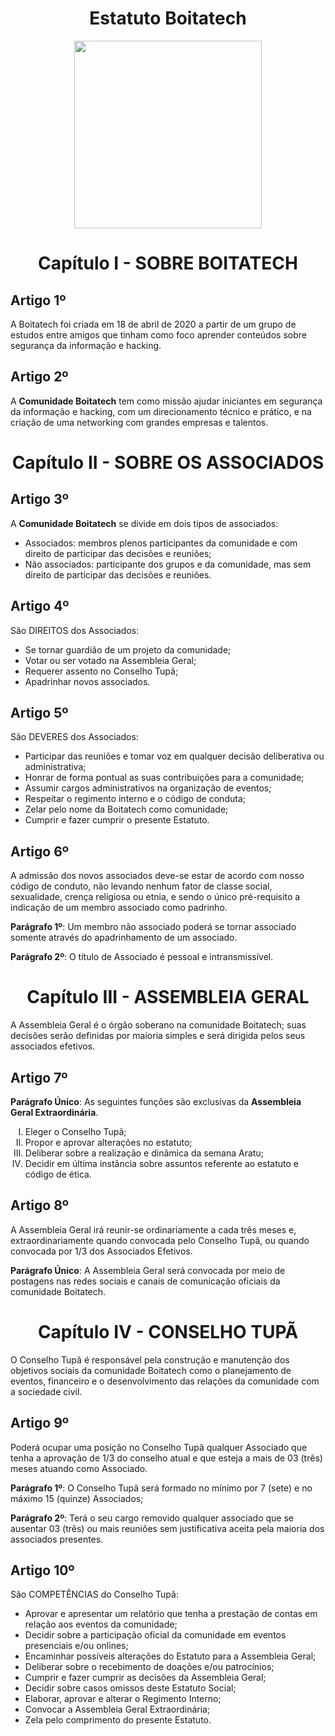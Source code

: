 
<h1 align="center"> Estatuto Boitatech </h1>
<div align='center'>
    <img src='https://i.imgur.com/L9nmyHE.png' width="300" height="300">
</div>

<h1 align="center"> Capítulo I - SOBRE BOITATECH </h1>

## **Artigo 1º**
A Boitatech foi criada em 18 de abril de 2020 a partir de um grupo de estudos entre amigos que tinham como foco aprender conteúdos sobre segurança da informação e hacking.

## **Artigo 2º**
A **Comunidade Boitatech** tem como missão ajudar iniciantes em segurança da informação e hacking, com um direcionamento técnico e prático, e na criação de uma networking com grandes empresas e talentos.

<h1 align="center"> Capítulo II - SOBRE OS ASSOCIADOS </h1>

## **Artigo 3º**
A **Comunidade Boitatech** se divide em dois tipos de associados:

- Associados: membros plenos participantes da comunidade e com direito de participar das decisões e reuniões;
- Não associados: participante dos grupos e da comunidade, mas sem direito de participar das decisões e reuniões.

## **Artigo 4º**
São DIREITOS dos Associados:

- Se tornar guardião de um projeto da comunidade;
- Votar ou ser votado na Assembleia Geral;
- Requerer assento no Conselho Tupã;
- Apadrinhar novos associados.

## **Artigo 5º**
São DEVERES dos Associados:

- Participar das reuniões e tomar voz em qualquer decisão deliberativa ou administrativa;
- Honrar de forma pontual as suas contribuições para a comunidade;
- Assumir cargos administrativos na organização de eventos;
- Respeitar o regimento interno e o código de conduta;
- Zelar pelo nome da Boitatech como comunidade;
- Cumprir e fazer cumprir o presente Estatuto.

## **Artigo 6º**
A admissão dos  novos associados deve-se estar de acordo com nosso código de conduto, não levando nenhum fator de classe social, sexualidade, crença religiosa ou etnia, e sendo o único pré-requisito a indicação de um membro associado como padrinho.

**Parágrafo 1º**: Um membro não associado poderá se tornar associado somente através do apadrinhamento de um associado.

**Parágrafo 2º**: O título de Associado é pessoal e intransmissível.

<h1 align="center"> Capítulo III - ASSEMBLEIA GERAL </h1>
A Assembleia Geral é o órgão soberano na comunidade Boitatech; suas decisões serão definidas por maioria simples e será dirigida pelos seus associados efetivos.

## **Artigo 7º**
**Parágrafo Único**: As seguintes funções são exclusivas da **Assembleia Geral Extraordinária**.
<ol type="I">
    <li>Eleger o Conselho Tupã;</li>
    <li>Propor e aprovar alterações no estatuto;</li>
    <li>Deliberar sobre a realização e dinâmica da semana Aratu;</li>
    <li>Decidir em última instância sobre assuntos referente ao estatuto e código de ética.</li>
</ol>

## **Artigo 8º**
A Assembleia Geral irá reunir-se ordinariamente a cada três meses e, extraordinariamente quando convocada pelo Conselho Tupã, ou quando convocada por 1/3 dos Associados Efetivos.

**Parágrafo Único**: A Assembleia Geral será convocada por meio de postagens nas redes sociais e canais de comunicação oficiais da comunidade Boitatech.

<h1 align="center"> Capítulo IV - CONSELHO TUPÃ </h1>
O Conselho Tupã é responsável pela construção e manutenção dos objetivos sociais da comunidade Boitatech como o planejamento de eventos, financeiro e o desenvolvimento das relações da comunidade com a sociedade civil.

## **Artigo 9º**
Poderá ocupar uma posição no Conselho Tupã qualquer Associado que tenha a aprovação de 1/3 do conselho atual e que esteja a mais de 03 (três) meses atuando como Associado.

**Parágrafo 1º**: O Conselho Tupã será formado no mínimo por 7 (sete) e no máximo 15 (quinze) Associados;

**Parágrafo 2º**: Terá o seu cargo removido qualquer associado que se ausentar 03 (três) ou mais reuniões sem justificativa aceita pela maioria dos associados presentes.

## **Artigo 10º**
São COMPETÊNCIAS do Conselho Tupã:

- Aprovar e apresentar um relatório que tenha a prestação de contas em relação aos eventos da comunidade;
- Decidir sobre a participação oficial da comunidade em eventos presenciais e/ou onlines;
- Encaminhar possíveis alterações do Estatuto para a Assembleia Geral;
- Deliberar sobre o recebimento de doações e/ou patrocínios;
- Cumprir e fazer cumprir as decisões da Assembleia Geral;
- Decidir sobre casos omissos deste Estatuto Social;
- Elaborar, aprovar e alterar o Regimento Interno;
- Convocar a Assembleia Geral Extraordinária;
- Zela pelo comprimento do presente Estatuto.

